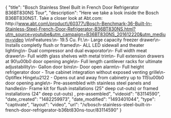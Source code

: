 {
    "title": "Bosch Stainless Steel Built in French Door Refrigerator B36BT830NS Tour",
    "description": "Here we take a look inside the Bosch B36BT830NST.  Take a closer look at Abt.com: http:\/\/www.abt.com\/product\/60377\/Bosch-Benchmark-36-Built-In-Stainless-Steel-French-Door-Refrigerator-B36BT830NS.html?utm_source=youtube&utm_campaign=B36BT830NS_201612220&utm_medium=video \n\nFeatures:\n- 19.5 Cu. Ft.\n- Large capacity freezer drawer\n- Installs completly flush or framed\n- ALL LED sidewall and theater lighting\n- Dual compressor and dual evaporator\n- Full width meat drawer\n- Full width glass shelves with metal trim\n- Full extension drawers at 90\u00b0 door opening angle\n- Full length cantilever racks for ultimate adjustability\n- Gallon door bins\n- Door open alarm\n- Full height refrigerator door - True cabinet integration without exposed venting grille\n- Optiflex Hinge\u2122 - Opens out and away from cabinetry up to 115\u00b0 door opening angle\n- Pre-assembled with stainless steel panels and handles\n- Frame kit for flush installations (25\" deep cut-outs) or framed installations (24\" deep cut-outs) , pre-assembled",
    "videoid": "83114590",
    "date_created": "1482259973",
    "date_modified": "1493401044",
    "type": "captivate",
    "layout": "video",
    "url": "\/v\/bosch-stainless-steel-built-in-french-door-refrigerator-b36bt830ns-tour\/83114590"
}